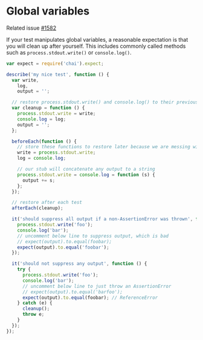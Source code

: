 # Global variables

Related issue [#1582](https://github.com/mochajs/mocha/issues/1582)

If your test manipulates global variables, a reasonable expectation is that you will clean up after yourself. This includes commonly called methods such as `process.stdout.write()` or `console.log()`.

```js
var expect = require('chai').expect;

describe('my nice test', function () {
  var write,
    log,
    output = '';

  // restore process.stdout.write() and console.log() to their previous glory
  var cleanup = function () {
    process.stdout.write = write;
    console.log = log;
    output = '';
  };

  beforeEach(function () {
    // store these functions to restore later because we are messing with them
    write = process.stdout.write;
    log = console.log;

    // our stub will concatenate any output to a string
    process.stdout.write = console.log = function (s) {
      output += s;
    };
  });

  // restore after each test
  afterEach(cleanup);

  it('should suppress all output if a non-AssertionError was thrown', function () {
    process.stdout.write('foo');
    console.log('bar');
    // uncomment below line to suppress output, which is bad
    // expect(output).to.equal(foobar);
    expect(output).to.equal('foobar');
  });

  it('should not suppress any output', function () {
    try {
      process.stdout.write('foo');
      console.log('bar');
      // uncomment below line to just throw an AssertionError
      // expect(output).to.equal('barfoo');
      expect(output).to.equal(foobar); // ReferenceError
    } catch (e) {
      cleanup();
      throw e;
    }
  });
});
```
